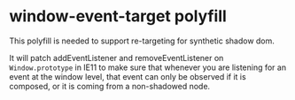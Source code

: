 # window-event-target polyfill

This polyfill is needed to support re-targeting for synthetic shadow dom.

It will patch addEventListener and removeEventListener on `Window.prototype` in IE11 to make sure that whenever you are listening for an event at the window level, that event can only be observed if it is composed, or it is coming from a non-shadowed node.
